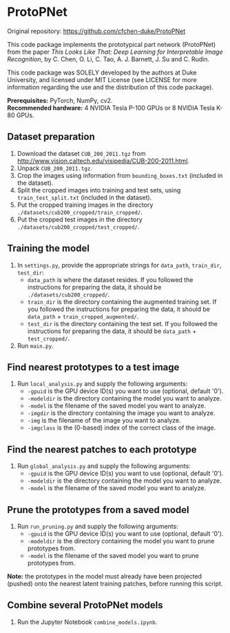 # ProtoPNet

Original repository: https://github.com/cfchen-duke/ProtoPNet

This code package implements the prototypical part network (ProtoPNet) from the paper *This Looks Like That: Deep Learning for Interpretable Image Recognition*, by C. Chen, O. Li, C. Tao, A. J. Barnett, J. Su and C. Rudin.

This code package was SOLELY developed by the authors at Duke University, and licensed under MIT License (see LICENSE for more information regarding the use and the distribution of this code package).

**Prerequisites:** PyTorch, NumPy, cv2. \
**Recommended hardware:** 4 NVIDIA Tesla P-100 GPUs or 8 NVIDIA Tesla K-80 GPUs.

## Dataset preparation
1. Download the dataset `CUB_200_2011.tgz` from http://www.vision.caltech.edu/visipedia/CUB-200-2011.html.
2. Unpack `CUB_200_2011.tgz`.
3. Crop the images using information from `bounding_boxes.txt` (included in the dataset).
4. Split the cropped images into training and test sets, using `train_test_split.txt` (included in the dataset).
5. Put the cropped training images in the directory `./datasets/cub200_cropped/train_cropped/`.
6. Put the cropped test images in the directory `./datasets/cub200_cropped/test_cropped/`.

## Training the model
1. In `settings.py`, provide the appropriate strings for `data_path`, `train_dir`, `test_dir`:
    - `data_path` is where the dataset resides. If you followed the instructions for preparing the data, it should be `./datasets/cub200_cropped/`.
    - `train_dir` is the directory containing the augmented training set. If you followed the instructions for preparing the data, it should be `data_path` + `train_cropped_augmented/`.
    - `test_dir` is the directory containing the test set. If you followed the instructions for preparing the data, it should be `data_path` + `test_cropped/`.
2. Run `main.py`.

## Find nearest prototypes to a test image
1. Run `local_analysis.py` and supply the following arguments:
    - `-gpuid` is the GPU device ID(s) you want to use (optional, default '0').
    - `-modeldir` is the directory containing the model you want to analyze.
    - `-model` is the filename of the saved model you want to analyze.
    - `-imgdir` is the directory containing the image you want to analyze.
    - `-img` is the filename of the image you want to analyze.
    - `-imgclass` is the (0-based) index of the correct class of the image.

## Find the nearest patches to each prototype
1. Run `global_analysis.py` and supply the following arguments:
    - `-gpuid` is the GPU device ID(s) you want to use (optional, default '0').
    - `-modeldir` is the directory containing the model you want to analyze.
    - `-model` is the filename of the saved model you want to analyze.

## Prune the prototypes from a saved model
1. Run `run_pruning.py` and supply the following arguments:
    - `-gpuid` is the GPU device ID(s) you want to use (optional, default '0').
    - `-modeldir` is the directory containing the model you want to prune prototypes from.
    - `-model` is the filename of the saved model you want to prune prototypes from.

**Note:** the prototypes in the model must already have been projected (pushed) onto the nearest latent training patches, before running this script.

## Combine several ProtoPNet models
1. Run the Jupyter Notebook `combine_models.ipynb`.
